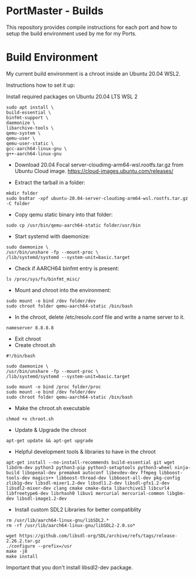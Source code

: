 # PortMaster - Builds

This repository provides compile instructions for each port and how to setup the build environment used by me for my Ports.

# Build Environment

My current build environment is a chroot inside an Ubuntu 20.04 WSL2.

Instructions how to set it up:

Install required packages on Ubuntu 20.04 LTS WSL 2
```
sudo apt install \
build-essential \
binfmt-support \
daemonize \
libarchive-tools \
qemu-system \
qemu-user \
qemu-user-static \
gcc-aarch64-linux-gnu \
g++-aarch64-linux-gnu
```
- Download 20.04 Focal server-cloudimg-arm64-wsl.rootfs.tar.gz from Ubuntu Cloud image. https://cloud-images.ubuntu.com/releases/

- Extract the tarball in a folder:

```
mkdir folder
sudo bsdtar -xpf ubuntu-20.04-server-cloudimg-arm64-wsl.rootfs.tar.gz -C folder
```

- Copy qemu static binary into that folder:

```
sudo cp /usr/bin/qemu-aarch64-static folder/usr/bin
```

- Start systemd with daemonize:
```
sudo daemonize \
/usr/bin/unshare -fp --mount-proc \
/lib/systemd/systemd --system-unit=basic.target
```

- Check if AARCH64 binfmt entry is present:
```
ls /proc/sys/fs/binfmt_misc/
```

- Mount and chroot into the environment:
```sudo mount -o bind /proc folder/proc
sudo mount -o bind /dev folder/dev
sudo chroot folder qemu-aarch64-static /bin/bash
```

- In the chroot, delete /etc/resolv.conf file and write a name server to it.
```rm /etc/resolv.conf
nameserver 8.8.8.8
```
- Exit chroot 
- Create chroot.sh

```
#!/bin/bash

sudo daemonize \
/usr/bin/unshare -fp --mount-proc \
/lib/systemd/systemd --system-unit=basic.target

sudo mount -o bind /proc folder/proc
sudo mount -o bind /dev folder/dev
sudo chroot folder qemu-aarch64-static /bin/bash
```
- Make the chroot.sh executable
```
chmod +x chroot.sh
```

- Update & Upgrade the chroot
```
apt-get update && apt-get upgrade 
```

- Helpful development tools & libraries to have in the chroot

```
apt-get install --no-install-recommends build-essential git wget libdrm-dev python3 python3-pip python3-setuptools python3-wheel ninja-build libopenal-dev premake4 autoconf libevdev-dev ffmpeg libboost-tools-dev magics++ libboost-thread-dev libboost-all-dev pkg-config zlib1g-dev libsdl-mixer1.2-dev libsdl1.2-dev libsdl-gfx1.2-dev libsdl2-mixer-dev clang cmake cmake-data libarchive13 libcurl4 libfreetype6-dev librhash0 libuv1 mercurial mercurial-common libgbm-dev libsdl-image1.2-dev
```


- Install custom SDL2 Libraries for better compatiblity

```
rm /usr/lib/aarch64-linux-gnu/libSDL2.* 
rm -rf /usr/lib/aarch64-linux-gnu/libSDL2-2.0.so*

wget https://github.com/libsdl-org/SDL/archive/refs/tags/release-2.26.2.tar.gz
./configure --prefix=/usr
make -j8
make install
```

Important that you don't install libsdl2-dev package.

